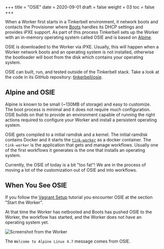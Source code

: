 +++
title = "OSIE"
date = 2020-09-01
draft = false
weight = 03
toc = false
+++

When a Worker first starts in a Tinkerbell environment, it network boots and contacts the Provisioner where [Boots](/docs/services/boots) handles its DHCP settings and provides iPXE support. As part of this process Tinkerbell sets up the Worker with an in-memory operating system called OSIE and is based on [Alpine](https://alpinelinux.org).

OSIE is downloaded to the Worker via iPXE. Usually, this will happen when a Worker network boots and an operating system is not installed, otherwise the bootloader will boot from the disk which contains your operating system.

OSIE can built, run, and tested outside of the Tinkerbell stack. Take a look at the code in its GitHub repository: [tinkerbell/osie](https://github.com/tinkerbell/osie).

## Alpine and OSIE

Alpine is known to be small (~130MB of storage) and easy to customize. The boot process is minimal and it does not require much configuration. OSIE builds on that to provide an environment capable of running the right actions required to configure your Worker and install a persistent operating system.

OSIE gets compiled to a initial ramdisk and a kernel. The initial ramdisk contains Docker and it starts the [`tink-worker`](/docs/services/tink) as a docker container. The `tink-worker` is the application that gets and manage workflows. Usually one of the first workflows it generates is the one that installs an operating system.

Currently, the OSIE of today is a bit "too fat"! We are in the process of moving a lot of the customization out of OSIE and into workflows.

## When You See OSIE

If you follow the [Vagrant Setup](/docs/setup/locally-with-vagrant) tutorial you encounter OSIE at the section "Start the Worker".

At that time the Worker has netbooted and Boots has pushed OSIE to the Worker, the workflow has started, and the Worker does not have an operating system yet.

![Screenshot from the Worker](/images/vagrant-setup-vbox-worker.png)

The `Welcome to Alpine Linux 4.7` message comes from OSIE.
